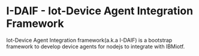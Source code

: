 # I-DAIF - Iot-Device Agent Integration Framework
Iot-Device Agent Integration framework(a.k.a I-DAIF) is a bootstrap framework to develop device agents for nodejs to integrate with IBMiotf.
